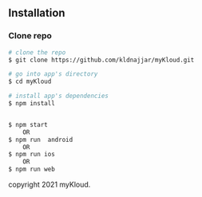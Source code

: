 ## Installation

### Clone repo

```bash
# clone the repo
$ git clone https://github.com/kldnajjar/myKloud.git

# go into app's directory
$ cd myKloud

# install app's dependencies
$ npm install


$ npm start
    OR
$ npm run  android
    OR
$ npm run ios
    OR
$ npm run web

```

copyright 2021 myKloud.
